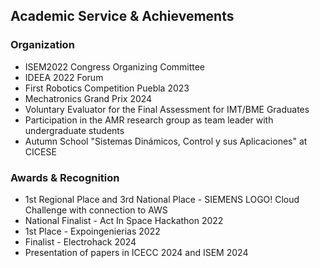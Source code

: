 ## Academic Service & Achievements

### Organization
- ISEM2022 Congress Organizing Committee
- IDEEA 2022 Forum
- First Robotics Competition Puebla 2023
- Mechatronics Grand Prix 2024
- Voluntary Evaluator for the Final Assessment for IMT/BME Graduates
- Participation in the AMR research group as team leader with undergraduate students
- Autumn School "Sistemas Dinámicos, Control y sus Aplicaciones" at CICESE

### Awards & Recognition
- 1st Regional Place and 3rd National Place - SIEMENS LOGO! Cloud Challenge with connection to AWS
- National Finalist - Act In Space Hackathon 2022
- 1st Place - Expoingenierias 2022
- Finalist - Electrohack 2024
- Presentation of papers in ICECC 2024 and ISEM 2024
